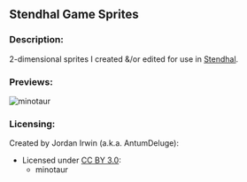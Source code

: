 ## Stendhal Game Sprites


### **Description:**

2-dimensional sprites I created &/or edited for use in [Stendhal](https://stendhalgame.org/).


### **Previews:**

![minotaur](https://raw.githubusercontent.com/AntumDeluge/stendhal-sprites/master/creature/minotaur/preview.gif)


### **Licensing:**

Created by Jordan Irwin (a.k.a. AntumDeluge):
  - Licensed under [CC BY 3.0](LICENSE.txt):
    - minotaur
